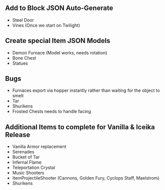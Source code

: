 ## Add to Block JSON Auto-Generate
* Steel Door
* Vines (Once we start on Twilight)

## Create special Item JSON Models
* Demon Furnace (Model works, needs rotation)
* Bone Chest
* Statues

## Bugs
* Furnaces export via hopper instantly rather than waiting for the object to smelt
* Tar
* Shurikens
* Frosted Chests needs to handle facing

## Additional Items to complete for Vanilla & Iceika Release
* Vanilla Armor replacement
* Serenades
* Bucket of Tar
* Infernal Flame
* Teleportation Crystal
* Music Shooters
* ItemProjectileShooter (Cannons, Golden Fury, Cyclops Staff, Maelstrom)
* Shurikens
